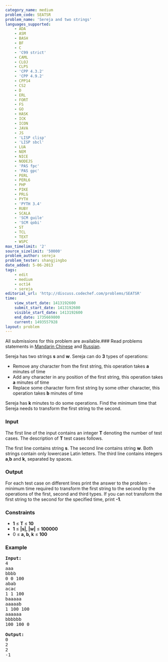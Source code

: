 ```yaml
---
category_name: medium
problem_code: SEATSR
problem_name: 'Sereja and two strings'
languages_supported:
    - ADA
    - ASM
    - BASH
    - BF
    - C
    - 'C99 strict'
    - CAML
    - CLOJ
    - CLPS
    - 'CPP 4.3.2'
    - 'CPP 4.9.2'
    - CPP14
    - CS2
    - D
    - ERL
    - FORT
    - FS
    - GO
    - HASK
    - ICK
    - ICON
    - JAVA
    - JS
    - 'LISP clisp'
    - 'LISP sbcl'
    - LUA
    - NEM
    - NICE
    - NODEJS
    - 'PAS fpc'
    - 'PAS gpc'
    - PERL
    - PERL6
    - PHP
    - PIKE
    - PRLG
    - PYTH
    - 'PYTH 3.4'
    - RUBY
    - SCALA
    - 'SCM guile'
    - 'SCM qobi'
    - ST
    - TCL
    - TEXT
    - WSPC
max_timelimit: '2'
source_sizelimit: '50000'
problem_author: sereja
problem_tester: shangjingbo
date_added: 5-06-2013
tags:
    - edit
    - medium
    - oct14
    - sereja
editorial_url: 'http://discuss.codechef.com/problems/SEATSR'
time:
    view_start_date: 1413192600
    submit_start_date: 1413192600
    visible_start_date: 1413192600
    end_date: 1735669800
    current: 1493557928
layout: problem
---
```

All submissions for this problem are available.###  Read problems statements in [Mandarin Chinese](http://www.codechef.com/download/translated/OCT14/mandarin/SEATSR.pdf) and [Russian](http://www.codechef.com/download/translated/OCT14/russian/SEATSR.pdf).

Sereja has two strings **s** and **w**. Sereja can do **3** types of operations:

- Remove any character from the first string, this operation takes **a** minutes of time
- Add any character in any position of the first string, this operation takes **a** minutes of time
- Replace some character form first string by some other character, this operation takes **b** minutes of time

Sereja has **k** minutes to do some operations. Find the minimum time that Sereja needs to transform the first string to the second.

### Input

The first line of the input contains an integer **T** denoting the number of test cases. The description of **T** test cases follows.

The first line contains string **s**. The second line contains string **w**. Both strings contain only lowercase Latin letters. The third line contains integers **a**,**b** and **k**, separated by spaces.

### Output

For each test case on different lines print the answer to the problem - minimum time required to transform the first string to the second by the operations of the first, second and third types. If you can not transform the first string to the second for the specified time, print **-1**.

### Constraints

- **1** ≤ **T** ≤ **10**
- **1** ≤ **|s|, |w|** ≤ **100000**
- 0 ≤ **a, b, k** ≤ **100**

### Example

<pre><b>Input:</b>
4
aaa
bbbb
0 0 100
abab
acac
1 1 100
baaaaa
aaaaab
1 100 100
aaaaaa
bbbbbb
100 100 0

<b>Output:</b>
0
2
2
-1

</pre>